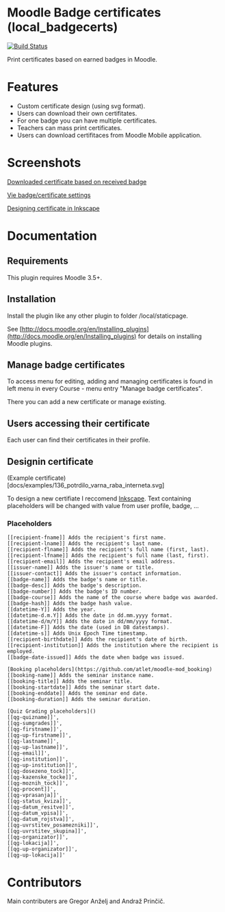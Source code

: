# Moodle Badge certificates (local_badgecerts)
[![Build Status](https://travis-ci.org/atlet/moodle-local_badgecerts.svg?branch=master)](https://travis-ci.org/atlet/moodle-local_badgecerts)

Print certificates based on earned badges in Moodle.

# Features
- Custom certificate design (using svg format).
- Users can download their own certifitates.
- For one badge you can have multiple certificates.
- Teachers can mass print certificates.
- Users can download certifitaces from Moodle Mobile application.

# Screenshots
[Downloaded certificate based on received badge](docs/images/DownloadedBadge.png)

[Vie badge/certificate settings](docs/images/ViewBadgeSettings.png)

[Designing certificate in Inkscape](docs/images/DesigningCertificate.png)

# Documentation
## Requirements
This plugin requires Moodle 3.5+.

## Installation
Install the plugin like any other plugin to folder /local/staticpage.

See [http://docs.moodle.org/en/Installing_plugins](http://docs.moodle.org/en/Installing_plugins) for details on installing Moodle plugins.

## Manage badge certificates
To access menu for editing, adding and managing certificates is found in left menu in every Course - menu entry "Manage badge certificates".

There you can add a new certificate or manage existing.

## Users accessing their certificate
Each user can find their certificates in their profile.

## Designin certificate
(Example certificate)[docs/examples/136_potrdilo_varna_raba_interneta.svg]

To design a new certifiate I reccomend [Inkscape](https://inkscape.org/). Text containing placeholders will be changed with value from user profile, badge, ...

### Placeholders
```
[[recipient-fname]] Adds the recipient's first name.
[[recipient-lname]] Adds the recipient's last name.
[[recipient-flname]] Adds the recipient's full name (first, last).
[[recipient-lfname]] Adds the recipient's full name (last, first).
[[recipient-email]] Adds the recipient's email address.
[[issuer-name]] Adds the issuer's name or title.
[[issuer-contact]] Adds the issuer's contact information.
[[badge-name]] Adds the badge's name or title.
[[badge-desc]] Adds the badge's description.
[[badge-number]] Adds the badge's ID number.
[[badge-course]] Adds the name of the course where badge was awarded.
[[badge-hash]] Adds the badge hash value.
[[datetime-Y]] Adds the year.
[[datetime-d.m.Y]] Adds the date in dd.mm.yyyy format.
[[datetime-d/m/Y]] Adds the date in dd/mm/yyyy format.
[[datetime-F]] Adds the date (used in DB datestamps).
[[datetime-s]] Adds Unix Epoch Time timestamp.
[[recipient-birthdate]] Adds the recipient's date of birth.
[[recipient-institution]] Adds the institution where the recipient is employed.
[[badge-date-issued]] Adds the date when badge was issued.

[Booking placeholders](https://github.com/atlet/moodle-mod_booking)
[[booking-name]] Adds the seminar instance name.
[[booking-title]] Adds the seminar title.
[[booking-startdate]] Adds the seminar start date.
[[booking-enddate]] Adds the seminar end date.
[[booking-duration]] Adds the seminar duration.

[Quiz Grading placeholders]()
[[qg-quizname]]',
[[qg-sumgrades]]',
[[qg-firstname]]',
[[qg-up-firstname]]',
[[qg-lastname]]',
[[qg-up-lastname]]',
[[qg-email]]',
[[qg-institution]]',
[[qg-up-institution]]',
[[qg-dosezeno_tock]]',
[[qg-kazenske_tocke]]',
[[qg-moznih_tock]]',
[[qg-procent]]',
[[qg-vprasanja]]',
[[qg-status_kviza]]',
[[qg-datum_resitve]]',
[[qg-datum_vpisa]]',
[[qg-datum_rojstva]]',
[[qg-uvrstitev_posamezniki]]',
[[qg-uvrstitev_skupina]]',
[[qg-organizator]]',
[[qg-lokacija]]',
[[qg-up-organizator]]',
[[qg-up-lokacija]]'
```

# Contributors
Main contributers are Gregor Anželj and Andraž Prinčič.